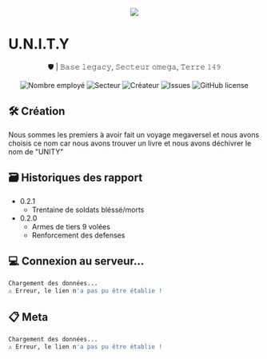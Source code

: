 <p align="center">
<img src="https://media.discordapp.net/attachments/807649015083958292/808782140116041769/Capture_decrans_20210209-203005.png?width=960&height=553">
</p>

# U.N.I.T.Y

<p align="center">
🛡 | 𝙱𝚊𝚜𝚎 𝚕𝚎𝚐𝚊𝚌𝚢, 𝚂𝚎𝚌𝚝𝚎𝚞𝚛 𝚘𝚖𝚎𝚐𝚊, 𝚃𝚎𝚛𝚛𝚎 𝟷𝟺𝟿
</p>

<p align="center">
  <img alt="Nombre employé" src="https://img.shields.io/static/v1?label=Employés&message=8459&style=for-the-badge&color=4A90E2&labelColor=222222" />
     
   <img alt="Secteur" src="https://img.shields.io/static/v1?label=Secteur%20Protégée&message=48&style=for-the-badge&color=4A90E2&labelColor=222222" />

   <img alt="Créateur" src="https://img.shields.io/static/v1?label=Créateur&message=Xavier%20Preston&style=for-the-badge&color=4A90E2&labelColor=222222" />

   <img alt="Issues" src="https://img.shields.io/github/issues/devgabrieldejesus/readme-model?color=4A90E2&label=Missions%20Prévues&logo=3C424B&logoColor=3C424B&style=for-the-badge&labelColor=222222" />

   <img alt="GitHub license" src="https://img.shields.io/github/license/devgabrieldejesus/readme-model?color=4A90E2&label=LICENSE&logo=3C424B&logoColor=3C424B&style=for-the-badge&labelColor=222222" />

</p>



## 🛠 Création

Nous sommes les premiers à avoir fait un voyage megaversel et nous avons choisis ce nom car nous avons trouver un livre et nous avons déchivrer le nom de "UNITY"

## 🗃 Historiques des rapport

* 0.2.1
    * Trentaine de soldats bléssé/morts
* 0.2.0
    * Armes de tiers 9 volées
    * Renforcement des defenses
    
## 💻 Connexion au serveur...

```sh
Chargement des données...
⚠ Erreur, le lien n'a pas pu être établie !
```

## 📋 Meta

```sh
Chargement des données...
⚠ Erreur, le lien n'a pas pu être établie !
```




